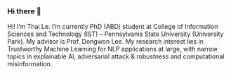 ### Hi there 👋

Hi! I’m Thai Le. I’m currently PhD (ABD) student at College of Information Sciences and Technology (IST) – Pennsylvania State University (University Park). My advisor is Prof. Dongwon Lee. My research interest lies in Trustworthy Machine Learning for NLP applications at large, with narrow topics in explainable AI, adversarial attack & robustness  and computational misinformation.
